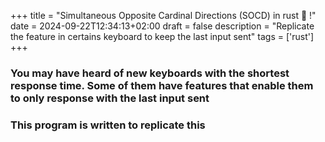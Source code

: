 +++
title = "Simultaneous Opposite Cardinal Directions (SOCD) in rust 🦀 !"
date = 2024-09-22T12:34:13+02:00
draft = false
description = "Replicate the feature in certains keyboard to keep the last input sent"
tags = ['rust']
+++


### You may have heard of new keyboards with the shortest response time. Some of them have features that enable them to only response with the last input sent
### This program is written to replicate this

